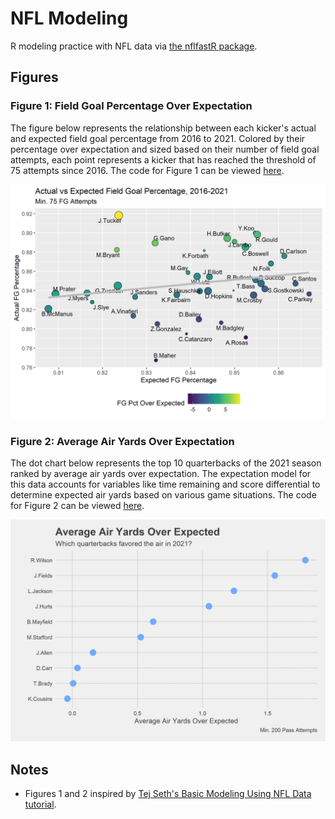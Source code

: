 # NFL Modeling
R modeling practice with NFL data via [the nflfastR package](https://www.nflfastr.com/).

## Figures

### Figure 1: Field Goal Percentage Over Expectation

The figure below represents the relationship between each kicker's actual and expected field goal percentage from 2016 to 2021. Colored by their percentage over expectation and sized based on their number of field goal attempts, each point represents a kicker that has reached the threshold of 75 attempts since 2016. The code for Figure 1 can be viewed [here](https://github.com/jbrooksdata/nfl-modeling/blob/main/R/field%20goal%20pct%20expectation.R).

![](figures/fieldgoalpct_expectation.png)

### Figure 2: Average Air Yards Over Expectation

The dot chart below represents the top 10 quarterbacks of the 2021 season ranked by average air yards over expectation. The expectation model for this data accounts for variables like time remaining and score differential to determine expected air yards based on various game situations. The code for Figure 2 can be viewed [here](https://github.com/jbrooksdata/nfl-modeling/blob/main/R/air%20%20yards%20expectation.R).

![](figures/airyards_expectation.png)

## Notes

- Figures 1 and 2 inspired by [Tej Seth's Basic Modeling Using NFL Data tutorial](https://www.youtube.com/watch?v=J4p8ZfYW5Oo).
